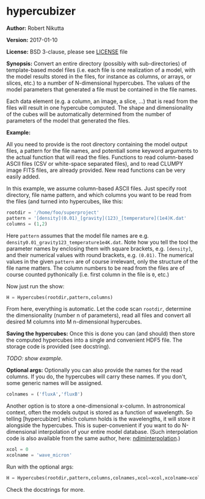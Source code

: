 hypercubizer
============

**Author:** Robert Nikutta

**Version:** 2017-01-10

**License:** BSD 3-clause, please see [LICENSE](./LICENSE) file

**Synopsis:**
Convert an entire directory (possibly with sub-directories) of
template-based model files (i.e. each file is one realization of a
model, with the model results stored in the files, for instance as
columns, or arrays, or slices, etc.) to a number of N-dimensional
hypercubes. The values of the model parameters that generated a file
must be contained in the file names.

Each data element (e.g. a column, an image, a slice, ...) that is read
from the files will result in one hypercube computed. The shape and
dimensionality of the cubes will be automatically determined from the
number of parameters of the model that generated the files.

**Example:**

All you need to provide is the root directory containing the model
output files, a pattern for the file names, and potentiall some
keyword arguments to the actual function that will read the
files. Functions to read column-based ASCII files (CSV or white-space
separated files), and to read CLUMPY image FITS files, are already
provided. New read functions can be very easily added.

In this example, we assume column-based ASCII files. Just specify root
directory, file name pattern, and which columns you want to be read
from the files (and turned into hypercubes, like this:

```python
rootdir = '/home/foo/superproject'
pattern = '[density](0.01)_[gravity](123)_[temperature](1e4)K.dat'
columns = (1,2)
```

Here `pattern` assumes that the model file names are
e.g. `density0.01_gravity123_temperature1e4K.dat`. Note how you tell
the tool the parameter names by enclosing them with square brackets,
e.g. `[density]`, and their numerical values with round brackets,
e.g. `(0.01)`. The numerical values in the given `pattern` are of
course irrelevant, only the structure of the file name matters. The
column numbers to be read from the files are of course counted
pythonically (i.e. first column in the file is `0`, etc.)

Now just run the show:

```python
H = Hypercubes(rootdir,pattern,columns)
```

From here, everything is automatic. Let the code scan `rootdir`,
determine the dimensionality (number n of parameters), read all files
and convert all desired M columns into M n-dimensional hypercubes.

**Saving the hypercubes:**
Once this is done you can (and should) then store the computed
hypercubes into a single and convenient HDF5 file. The storage code is
provided (see docstring).

*TODO: show example.*

**Optional args:**
Optionally you can also provide the names for the read columns. If you
do, the hypercubes will carry these names. If you don't, some generic
names will be assigned.

```python
colnames = ('fluxA','fluxB')
```

Another option is to store a one-dimensional x-column. In astronomical
context, often the models output is stored as a function of
wavelength. So telling [hypercubizer] which column holds is the
wavelengths, it will store it alongside the hypercubes. This is
super-convenient if you want to do N-dimensional interpolation of your
entire model database. (Such interpolation code is also available from
the same author, here: [ndiminterpolation](https://github.com/rnikutta/ndiminterpolation/).)

```python
xcol = 0
xcolname = 'wave_micron'
```

Run with the optional args:

```python
H = Hypercubes(rootdir,pattern,columns,colnames,xcol=xcol,xcolname=xcolname)
```

Check the docstrings for more.
